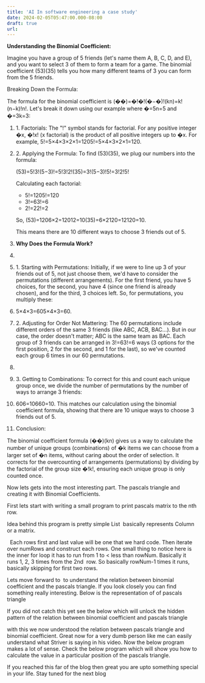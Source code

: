 ```yaml
---
title: 'AI In software engineering a case study'
date: 2024-02-05T05:47:00.000-08:00
draft: true
url: 
---
```


**Understanding the Binomial Coefficient:**

  

Imagine you have a group of 5 friends (let's name them A, B, C, D, and E), and you want to select 3 of them to form a team for a game. The binomial coefficient (53)(35​) tells you how many different teams of 3 you can form from the 5 friends.

Breaking Down the Formula:

The formula for the binomial coefficient is (��)\=�!�!(�−�)!(kn​)\=k!(n−k)!n!​. Let's break it down using our example where �\=5n\=5 and �\=3k\=3:

1.  1\. Factorials: The "!" symbol stands for factorial. For any positive integer �x, �!x! (x factorial) is the product of all positive integers up to �x. For example, 5!\=5×4×3×2×1\=1205!\=5×4×3×2×1\=120.
    
2.  2\. Applying the Formula: To find (53)(35​), we plug our numbers into the formula:
    
    (53)\=5!3!(5−3)!\=5!3!2!(35​)\=3!(5−3)!5!​\=3!2!5!​
    
    Calculating each factorial:
    
      
    
    *   5!\=1205!\=120
    *   3!\=63!\=6
    *   2!\=22!\=2
    
    So, (53)\=1206×2\=12012\=10(35​)\=6×2120​\=12120​\=10.  
    
    This means there are 10 different ways to choose 3 friends out of 5.
    
3.  **Why Does the Formula Work?**
    
4.    
    
5.  1\. Starting with Permutations: Initially, if we were to line up 3 of your friends out of 5, not just choose them, we'd have to consider the permutations (different arrangements). For the first friend, you have 5 choices, for the second, you have 4 (since one friend is already chosen), and for the third, 3 choices left. So, for permutations, you multiply these:
    

1.  5×4×3\=605×4×3\=60.
    
2.  2\. Adjusting for Order Not Mattering: The 60 permutations include different orders of the same 3 friends (like ABC, ACB, BAC...). But in our case, the order doesn't matter; ABC is the same team as BAC. Each group of 3 friends can be arranged in 3!\=63!\=6 ways (3 options for the first position, 2 for the second, and 1 for the last), so we've counted each group 6 times in our 60 permutations.
    
3.    
    
4.  3\. Getting to Combinations: To correct for this and count each unique group once, we divide the number of permutations by the number of ways to arrange 3 friends:
    
5.  606\=10660​\=10. This matches our calculation using the binomial coefficient formula, showing that there are 10 unique ways to choose 3 friends out of 5.
    
6.  Conclusion:
    

 The binomial coefficient formula (��)(kn​) gives us a way to calculate the number of unique groups (combinations) of �k items we can choose from a larger set of �n items, without caring about the order of selection. It corrects for the overcounting of arrangements (permutations) by dividing by the factorial of the group size �!k!, ensuring each unique group is only counted once.

Now lets gets into the most interesting part. The pascals triangle and creating it with Binomial Coefficients. 

First lets start with writing a small program to print pascals matrix to the nth row.

Idea behind this program is pretty simple List<List>  basically represents Column<Rows> or a matrix.  

   Each rows first and last value will be one that we hard code. Then iterate over numRows and construct each rows. One small thing to notice here is the inner for loop it has to run from 1 to < less than rowNum. Basically it runs 1, 2, 3 times from the 2nd  row. So basically rowNum-1 times it runs, basically skipping for first two rows.

Lets move forward to  to understand the relation between binomial coefficient and the pascals triangle. If you look closely you can find something really interesting. Below is the representation of of pascals triangle 

  

If you did not catch this yet see the below which will unlock the hidden pattern of the relation between binomial coefficient and pascals triangle

with this we now understood the relation between pascals triangle and binomial coefficient. Great now for a very dumb person like me can easily understand what Striver is saying in his video. Now the below program makes a lot of sense. Check the below program which will show you how to calculate the value in a particular position of the pascals triangle.

  

  

If you reached this far of the blog then great you are upto something special in your life. Stay tuned for the next blog